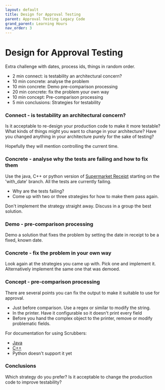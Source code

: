 ```yaml
---
layout: default
title: Design for Approval Testing
parent: Approval Testing Legacy Code
grand_parent: Learning Hours
nav_order: 3
---
```


# Design for Approval Testing

Extra challenge with dates, process ids, things in random order.

* 2 min connect: is testability an architectural concern?
* 10 min concrete: analyse the problem
* 10 min concrete: Demo pre-comparison processing
* 20 min concrete: fix the problem your own way
* 10 min concept: Pre-comparison processing
* 5 min conclusions: Strategies for testability

### Connect - is testability an architectural concern?

Is it acceptable to re-design your production code to make it more testable? What kinds of things might you want to change in your architecture? Have you changed anything in your architecture purely for the sake of testing?

Hopefully they will mention controlling the current time.

### Concrete - analyse why the tests are failing and how to fix them

Use the java, C++ or python version of [Supermarket Receipt](https://github.com/emilybache/SupermarketReceipt-Refactoring-Kata) starting on the 'with_date' branch. All the tests are currently failing. 

* Why are the tests failing?
* Come up with two or three strategies for how to make them pass again.

Don't implement the strategy straight away. Discuss in a group the best solution.

### Demo - pre-comparison processing

Demo a solution that fixes the problem by setting the date in receipt to be a fixed, known date. 

### Concrete - fix the problem in your own way

Look again at the strategies you came up with. Pick one and implement it. Alternatively implement the same one that was demoed.

### Concept - pre-comparison processing

There are several points you can fix the output to make it suitable to use for approval.

* Just before comparison. Use a regex or similar to modify the string.
* In the printer. Have it configurable so it doesn't print every field
* Before you hand the complex object to the printer, remove or modify problematic fields.

For documentation for using Scrubbers:

* [Java](https://github.com/approvals/ApprovalTests.Java/blob/master/approvaltests/docs/Scrubbers.md)
* [C++](https://approvaltestscpp.readthedocs.io/en/latest/generated_docs/explanations/Scrubbers.html)
* Python doesn't support it yet

### Conclusions

Which strategy do you prefer? Is it acceptable to change the production code to improve testability?
